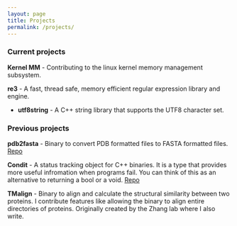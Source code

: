 ```yaml
---
layout: page
title: Projects
permalink: /projects/
---
```

### Current projects

**Kernel MM** - Contributing to the linux kernel memory management subsystem.

**re3** - A fast, thread safe, memory efficient regular expression library and engine.

* **utf8string** - A C++ string library that supports the UTF8 character set.

### Previous projects

**pdb2fasta** - Binary to convert PDB formatted files to FASTA formatted files. 
[Repo](https://github.com/samiurkh1n/pdb2fasta)

**Condit** - A status tracking object for C++ binaries. It is a type that
provides more useful infromation when programs fail. You can think
of this as an alternative to returning a bool or a void.
[Repo](https://github.com/samiurkh1n/Condit)

**TMalign** - Binary to align and calculate the structural similarity between two
proteins. I contribute features like allowing the binary to align entire
directories of proteins. Originally created by the Zhang lab where I also
write.

